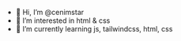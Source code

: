 - 👋 Hi, I’m @cenimstar
- 👀 I’m interested in html & css
- 🌱 I’m currently learning js, tailwindcss, html, css


<!---
cenimstar/cenimstar is a ✨ special ✨ repository because its `README.md` (this file) appears on your GitHub profile.
You can click the Preview link to take a look at your changes.
--->
